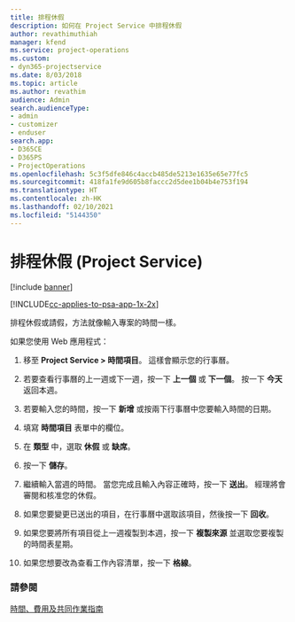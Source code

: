 ```yaml
---
title: 排程休假
description: 如何在 Project Service 中排程休假
author: revathimuthiah
manager: kfend
ms.service: project-operations
ms.custom:
- dyn365-projectservice
ms.date: 8/03/2018
ms.topic: article
ms.author: revathim
audience: Admin
search.audienceType:
- admin
- customizer
- enduser
search.app:
- D365CE
- D365PS
- ProjectOperations
ms.openlocfilehash: 5c3f5dfe846c4accb485de5213e1635e65e77fc5
ms.sourcegitcommit: 418fa1fe9d605b8faccc2d5dee1b04b4e753f194
ms.translationtype: HT
ms.contentlocale: zh-HK
ms.lasthandoff: 02/10/2021
ms.locfileid: "5144350"
---
```

# <a name="schedule-time-off-project-service"></a>排程休假 (Project Service)

[!include [banner](../includes/psa-now-project-operations.md)]

[!INCLUDE[cc-applies-to-psa-app-1x-2x](../includes/cc-applies-to-psa-app-1x-2x.md)]

排程休假或請假，方法就像輸入專案的時間一樣。  
  
 如果您使用 Web 應用程式：  
  
1.  移至 **Project Service > 時間項目**。 這樣會顯示您的行事曆。  
  
2.  若要查看行事曆的上一週或下一週，按一下 **上一個** 或 **下一個**。 按一下 **今天** 返回本週。  
  
3.  若要輸入您的時間，按一下 **新增** 或按兩下行事曆中您要輸入時間的日期。  
  
4.  填寫 **時間項目** 表單中的欄位。  
  
5.  在 **類型** 中，選取 **休假** 或 **缺席**。  
  
6.  按一下 **儲存**。  
  
7.  繼續輸入當週的時間。 當您完成且輸入內容正確時，按一下 **送出**。 經理將會審閱和核准您的休假。  
  
8.  如果您要變更已送出的項目，在行事曆中選取該項目，然後按一下 **回收**。  
  
9. 如果您要將所有項目從上一週複製到本週，按一下 **複製來源** 並選取您要複製的時間表星期。  
  
10. 如果您想要改為查看工作內容清單，按一下 **格線**。  
  
### <a name="see-also"></a>請參閱  
 [時間、費用及共同作業指南](../psa/time-expense-collaboration-guide.md)
